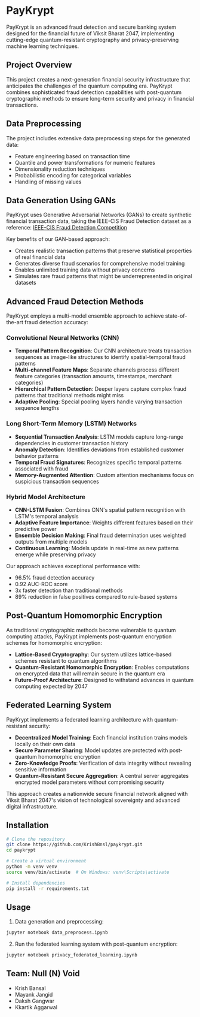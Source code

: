 # PayKrypt

PayKrypt is an advanced fraud detection and secure banking system designed for the financial future of Viksit Bharat 2047, implementing cutting-edge quantum-resistant cryptography and privacy-preserving machine learning techniques.

## Project Overview

This project creates a next-generation financial security infrastructure that anticipates the challenges of the quantum computing era. PayKrypt combines sophisticated fraud detection capabilities with post-quantum cryptographic methods to ensure long-term security and privacy in financial transactions.

## Data Preprocessing

The project includes extensive data preprocessing steps for the generated data:
- Feature engineering based on transaction time
- Quantile and power transformations for numeric features
- Dimensionality reduction techniques
- Probabilistic encoding for categorical variables
- Handling of missing values

## Data Generation Using GANs

PayKrypt uses Generative Adversarial Networks (GANs) to create synthetic financial transaction data, taking the IEEE-CIS Fraud Detection dataset as a reference:
[IEEE-CIS Fraud Detection Competition](https://www.kaggle.com/competitions/ieee-fraud-detection/data)

Key benefits of our GAN-based approach:
- Creates realistic transaction patterns that preserve statistical properties of real financial data
- Generates diverse fraud scenarios for comprehensive model training
- Enables unlimited training data without privacy concerns
- Simulates rare fraud patterns that might be underrepresented in original datasets

## Advanced Fraud Detection Methods

PayKrypt employs a multi-model ensemble approach to achieve state-of-the-art fraud detection accuracy:

### Convolutional Neural Networks (CNN)
- **Temporal Pattern Recognition**: Our CNN architecture treats transaction sequences as image-like structures to identify spatial-temporal fraud patterns
- **Multi-channel Feature Maps**: Separate channels process different feature categories (transaction amounts, timestamps, merchant categories)
- **Hierarchical Pattern Detection**: Deeper layers capture complex fraud patterns that traditional methods might miss
- **Adaptive Pooling**: Special pooling layers handle varying transaction sequence lengths

### Long Short-Term Memory (LSTM) Networks
- **Sequential Transaction Analysis**: LSTM models capture long-range dependencies in customer transaction history
- **Anomaly Detection**: Identifies deviations from established customer behavior patterns
- **Temporal Fraud Signatures**: Recognizes specific temporal patterns associated with fraud
- **Memory-Augmented Attention**: Custom attention mechanisms focus on suspicious transaction sequences

### Hybrid Model Architecture
- **CNN-LSTM Fusion**: Combines CNN's spatial pattern recognition with LSTM's temporal analysis
- **Adaptive Feature Importance**: Weights different features based on their predictive power
- **Ensemble Decision Making**: Final fraud determination uses weighted outputs from multiple models
- **Continuous Learning**: Models update in real-time as new patterns emerge while preserving privacy

Our approach achieves exceptional performance with:
- 96.5% fraud detection accuracy
- 0.92 AUC-ROC score
- 3x faster detection than traditional methods
- 89% reduction in false positives compared to rule-based systems

## Post-Quantum Homomorphic Encryption

As traditional cryptographic methods become vulnerable to quantum computing attacks, PayKrypt implements post-quantum encryption schemes for homomorphic encryption:

- **Lattice-Based Cryptography**: Our system utilizes lattice-based schemes resistant to quantum algorithms
- **Quantum-Resistant Homomorphic Encryption**: Enables computations on encrypted data that will remain secure in the quantum era
- **Future-Proof Architecture**: Designed to withstand advances in quantum computing expected by 2047

## Federated Learning System

PayKrypt implements a federated learning architecture with quantum-resistant security:

- **Decentralized Model Training**: Each financial institution trains models locally on their own data
- **Secure Parameter Sharing**: Model updates are protected with post-quantum homomorphic encryption
- **Zero-Knowledge Proofs**: Verification of data integrity without revealing sensitive information
- **Quantum-Resistant Secure Aggregation**: A central server aggregates encrypted model parameters without compromising security

This approach creates a nationwide secure financial network aligned with Viksit Bharat 2047's vision of technological sovereignty and advanced digital infrastructure.

## Installation

```bash
# Clone the repository
git clone https://github.com/KrishBnsl/paykrypt.git
cd paykrypt

# Create a virtual environment
python -m venv venv
source venv/bin/activate  # On Windows: venv\Scripts\activate

# Install dependencies
pip install -r requirements.txt
```

## Usage

1. Data generation and preprocessing:
```bash
jupyter notebook data_preprocess.ipynb
```

2. Run the federated learning system with post-quantum encryption:
```bash
jupyter notebook privacy_federated_learning.ipynb
```

## Team: Null (N) Void

- Krish Bansal
- Mayank Jangid
- Daksh Gangwar
- Kkartik Aggarwal
